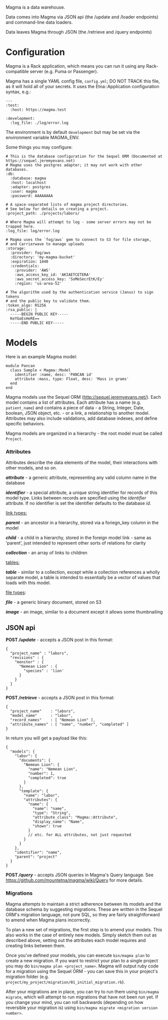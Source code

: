 Magma is a data warehouse.

Data comes into Magma via JSON api (the /update and /loader endpoints) and command-line data loaders.

Data leaves Magma through JSON (the /retrieve and /query endpoints)

# Configuration

Magma is a Rack application, which means you can run it using any Rack-compatible server (e.g. Puma or Passenger).

Magma has a single YAML config file, `config.yml`; DO NOT TRACK this file, as it will hold all of your secrets. It uses the Etna::Application configuration syntax, e.g.:

    ---
    :test:
      :host: https://magma.test

    :development:
      :log_file: ./log/error.log

The environment is by default `development` but may be set via the environment variable MAGMA_ENV.

Some things you may configure:

    # This is the database configuration for the Sequel ORM (Documented at https://sequel.jeremyevans.net)
    # Magma uses the postgres adapter; it may not work with other databases.
    :db:
      :database: magma
      :host: localhost
      :adapter: postgres
      :user: magma
      :password: AAAAAAAA

    # A space-separated lists of magma project directories.
    # See below for details on creating a project.
    :project_path: ./projects/labors/

    # Where Magma will attempt to log - some server errors may not be trapped here.
    :log_file: log/error.log

    # Magma uses the `fog/aws` gem to connect to S3 for file storage,
    # and Carrierwave to manage uploads
    :storage:
      :provider: fog/aws
      :directory: 'my-magma-bucket'
      :expiration: 1440
      :credentials:
        :provider: 'AWS'
        :aws_access_key_id: 'AKIAETCETERA'
        :aws_secret_access_key: 'SoMeSecrEtK/Ey'
        :region: 'us-area-52'

    # The algorithm used by the authentication service (Janus) to sign tokens
    # and the public key to validate them.
    :token_algo: RS256
    :rsa_public: |
      -----BEGIN PUBLIC KEY-----
      KeYGoEsHeRE==
      -----END PUBLIC KEY-----

# Models

Here is an example Magma model:

    module Pancan
      class Sample < Magma::Model
        identifier :name, desc: 'PANCAN id'
        attribute :mass, type: Float, desc: 'Mass in grams'
      end
    end

Magma models use the Sequel ORM (http://sequel.jeremyevans.net/). Each model contains a list of attributes. Each attribute has a name (e.g. `patient_name`) and contains a piece of data - a String, Integer, Date, boolean, JSON object, etc. - or a link, a relationship to another model. Attributes may also include validations, add database indexes, and define specific behaviors.

Magma models are organized in a hierarchy - the root model must be called `Project`.

### Attributes

Attributes describe the data elements of the model, their interactions with other models, and so on.

  **_attribute_** - a generic attribute, representing any valid column name in the database

  **_identifier_** - a special attribute, a unique string identifier for records of this model type. Links between records are specified using the _identifier_ attribute. If no identifier is set the identifier defaults to the database _id_.

  <u>link types:</u>

  **_parent_** - an ancestor in a hierarchy, stored via a foriegn_key column in the model

  **_child_** - a child in a hierarchy, stored in the foreign model
  link - same as 'parent', just intended to represent other sorts of relations for clarity

  **_collection_** - an array of links to children

  <u>tables:</u>

  **_table_** - similar to a collection, except while a collection references a wholly separate model, a table is intended to essentially be a vector of values that loads with this model.

  <u>file types</u>:

  **_file_** - a generic binary document, stored on S3

  **_image_** - an image, similar to a document except it allows some thumbnailing

## JSON api

  **POST _/update_** - accepts a JSON post in this format:

    {
      "project_name" : "labors",
      "revisions" : {
        "monster" : {
          "Nemean Lion" : {
            "species" : 'lion'
          }
        }
      }
    }

  **POST _/retrieve_** - accepts a JSON post in this format:

    {
      "project_name"    : "labors",
      "model_name"      : "labor",
      "record_names"    : [ "Nemean Lion" ],
      "attribute_names" : [ "name", "number", "completed" ]
    }

  In return you will get a payload like this:

    {
      "models": {
        "labor": {
          "documents": {
            "Nemean Lion": {
              "name": "Nemean Lion",
              "number": 1,
              "completed": true
            }
          },
          "template": {
            "name": "labor",
            "attributes": {
              "name": {
                "name": "name",
                "type": "String",
                "attribute_class": "Magma::Attribute",
                "display_name": "Name",
                "shown": true
              }
              // etc. for ALL attributes, not just requested
            }
          }
        },
        "identifier": "name",
        "parent": "project"
      }
    }

  **POST _/query_** - accepts JSON queries in Magma's Query language. See https://github.com/mountetna/magma/wiki/Query for more details.

### Migrations

Magma attempts to maintain a strict adherence between its models and
the database schema by suggesting migrations. These are written in the
Sequel ORM's migration language, not pure SQL, so they are fairly
straightforward to amend when Magma plans incorrectly.

To plan a new set of migrations, the first step is to amend your
models.  This also works in the case of entirely new models. Simply
sketch them out as described above, setting out the attributes each
model requires and creating links between them.

Once you've defined your models, you can execute `bin/magma plan` to
create a new migration. If you want to restrict your plan to a single
project you may do `bin/magma plan <project_name>`. Magma will output
ruby code for a migration using the Sequel ORM - you can save this in
your project's migration folder (e.g.
`project/my_project/migration/01_initial_migration.rb`).

After your migrations are in place, you can try to run them using `bin/magma migrate`, which will
attempt to run migrations that have not been run yet. If you change your mind, you can roll backwards (depending on how reversible your migration is)
using `bin/magma migrate <migration version number>`.
